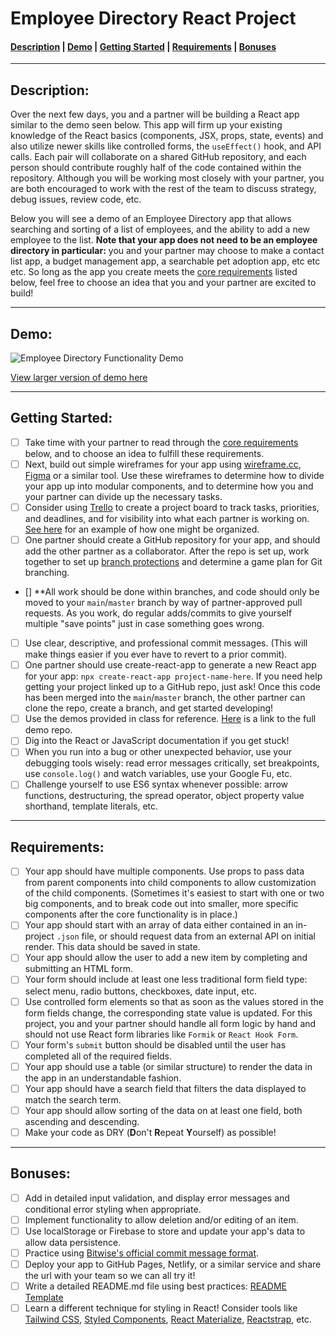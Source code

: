 # Employee Directory React Project

#### [Description](#description) | [Demo](#demo) | [Getting Started](#getting-started) | [Requirements](#requirements) | [Bonuses](#bonuses)

---------

## Description:
Over the next few days, you and a partner will be building a React app similar to the demo seen below. This app will firm up your existing knowledge of the React basics (components, JSX, props, state, events) and also utilize newer skills like controlled forms, the `useEffect()` hook, and API calls. Each pair will collaborate on a shared GitHub repository, and each person should contribute roughly half of the code contained within the repository. Although you will be working most closely with your partner, you are both encouraged to work with the rest of the team to discuss strategy, debug issues, review code, etc.

Below you will see a demo of an Employee Directory app that allows searching and sorting of a list of employees, and the ability to add a new employee to the list. **Note that your app does not need to be an employee directory in particular:** you and your partner may choose to make a contact list app, a budget management app, a searchable pet adoption app, etc etc etc. So long as the app you create meets the [core requirements](#requirements) listed below, feel free to choose an idea that you and your partner are excited to build!

---------

## Demo:

![Employee Directory Functionality Demo](employee-directory-demo.gif)

[View larger version of demo here](https://watch.screencastify.com/v/9EB97BcHHvZw2y7D58UD)

---------

## Getting Started:

- [ ] Take time with your partner to read through the [core requirements](#requirements) below, and to choose an idea to fulfill these requirements.
- [ ] Next, build out simple wireframes for your app using [wireframe.cc](https://wireframe.cc/), [Figma](https://www.figma.com/) or a similar tool. Use these wireframes to determine how to divide your app up into modular components, and to determine how you and your partner can divide up the necessary tasks.
- [ ] Consider using [Trello](http://trello.com) to create a project board to track tasks, priorities, and deadlines, and for visibility into what each partner is working on. [See here](https://trello.com/b/WjhFXOdJ/demo-project-board) for an example of how one might be organized.
- [ ] One partner should create a GitHub repository for your app, and should add the other partner as a collaborator. After the repo is set up, work together to set up [branch protections](https://docs.github.com/en/enterprise-server@3.2/repositories/configuring-branches-and-merges-in-your-repository/defining-the-mergeability-of-pull-requests/about-protected-branches) and determine a game plan for Git branching.
- [] **All work should be done within branches, and code should only be moved to your `main`/`master` branch by way of partner-approved pull requests. As you work, do regular adds/commits to give yourself multiple "save points" just in case something goes wrong.
- [ ] Use clear, descriptive, and professional commit messages. (This will make things easier if you ever have to revert to a prior commit).
- [ ] One partner should use create-react-app to generate a new React app for your app: `npx create-react-app project-name-here`. If you need help getting your project linked up to a GitHub repo, just ask! Once this code has been merged into the `main`/`master` branch, the other partner can clone the repo, create a branch, and get started developing!
- [ ] Use the demos provided in class for reference. [Here](https://github.com/scullenBitwise/react-apprenticeship) is a link to the full demo repo.
- [ ] Dig into the React or JavaScript documentation if you get stuck!
- [ ] When you run into a bug or other unexpected behavior, use your debugging tools wisely: read error messages critically, set breakpoints, use `console.log()` and watch variables, use your Google Fu, etc.
- [ ] Challenge yourself to use ES6 syntax whenever possible: arrow functions, destructuring, the spread operator, object property value shorthand, template literals, etc.

---------

## Requirements:

- [ ] Your app should have multiple components. Use props to pass data from parent components into child components to allow customization of the child components. (Sometimes it's easiest to start with one or two big components, and to break code out into smaller, more specific components after the core functionality is in place.)
- [ ] Your app should start with an array of data either contained in an in-project `.json` file, or should request data from an external API on initial render. This data should be saved in state.
- [ ] Your app should allow the user to add a new item by completing and submitting an HTML form.
- [ ] Your form should include at least one less traditional form field type: select menu, radio buttons, checkboxes, date input, etc.
- [ ] Use controlled form elements so that as soon as the values stored in the form fields change, the corresponding state value is updated. For this project, you and your partner should handle all form logic by hand and should not use React form libraries like `Formik` or `React Hook Form`.
- [ ] Your form's `submit` button should be disabled until the user has completed all of the required fields.
- [ ] Your app should use a table (or similar structure) to render the data in the app in an understandable fashion.
- [ ] Your app should have a search field that filters the data displayed to match the search term.
- [ ] Your app should allow sorting of the data on at least one field, both ascending and descending.
- [ ] Make your code as DRY (**D**on't **R**epeat **Y**ourself) as possible!

---------

## Bonuses:

- [ ] Add in detailed input validation, and display error messages and conditional error styling when appropriate.
- [ ] Implement functionality to allow deletion and/or editing of an item.
- [ ] Use localStorage or Firebase to store and update your app's data to allow data persistence.
- [ ] Practice using [Bitwise's official commit message format](https://github.com/Shift3/standards-and-practices/blob/main/standards/commits.md).
- [ ] Deploy your app to GitHub Pages, Netlify, or a similar service and share the url with your team so we can all try it!
- [ ] Write a detailed README.md file using best practices: [README Template](https://gist.github.com/PurpleBooth/109311bb0361f32d87a2)
- [ ] Learn a different technique for styling in React! Consider tools like [Tailwind CSS](https://tailwindcss.com/), [Styled Components](https://styled-components.com/), [React Materialize](https://madewithreactjs.com/react-materialize), [Reactstrap](https://reactstrap.github.io/?path=/story/home-installation--page), etc.